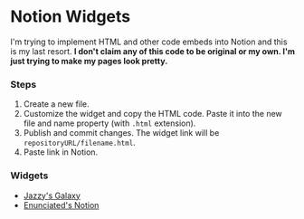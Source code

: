 # Notion Widgets
I'm trying to implement HTML and other code embeds into Notion and this is my last resort.
**I don't claim any of this code to be original or my own. I'm just trying to make my pages look pretty.**
### Steps
1. Create a new file.
2. Customize the widget and copy the HTML code. Paste it into the new file and name property (with `.html` extension).
3. Publish and commit changes. The widget link will be `repositoryURL/filename.html`.
4. Paste link in Notion.
### Widgets
- [Jazzy's Galaxy](jazzys-galaxy)
- [Enunciated's Notion](enunciated-notion)
